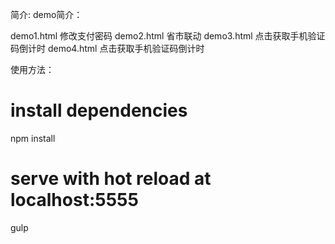 
简介:
demo简介：
    
demo1.html       		修改支付密码
demo2.html       		省市联动
demo3.html       		点击获取手机验证码倒计时
demo4.html       		点击获取手机验证码倒计时


使用方法：
# install dependencies
npm install

# serve with hot reload at localhost:5555
gulp

